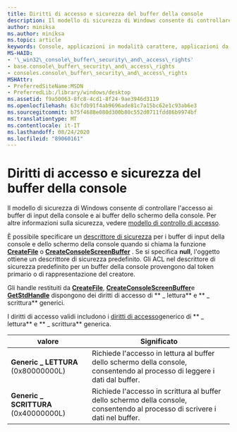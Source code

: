 ```yaml
---
title: Diritti di accesso e sicurezza del buffer della console
description: Il modello di sicurezza di Windows consente di controllare l'accesso ai buffer di input della console e ai buffer dello schermo della console. Per altre informazioni sulla sicurezza, vedere modello di controllo di accesso.
author: miniksa
ms.author: miniksa
ms.topic: article
keywords: Console, applicazioni in modalità carattere, applicazioni da riga di comando, applicazioni Terminal, API console
MS-HAID:
- '\_win32\_console\_buffer\_security\_and\_access\_rights'
- base.console\_buffer\_security\_and\_access\_rights
- consoles.console\_buffer\_security\_and\_access\_rights
MSHAttr:
- PreferredSiteName:MSDN
- PreferredLib:/library/windows/desktop
ms.assetid: f9a50063-8fc8-4cd1-8f24-9ae3946d3119
ms.openlocfilehash: 63cfdb91f4ab9696ade81c7a15bc62e1c93ab6e3
ms.sourcegitcommit: b75f4688e080d300b80c552d0711fdd86b9974bf
ms.translationtype: MT
ms.contentlocale: it-IT
ms.lasthandoff: 08/24/2020
ms.locfileid: "89060161"
---
```

# <a name="console-buffer-security-and-access-rights"></a>Diritti di accesso e sicurezza del buffer della console


Il modello di sicurezza di Windows consente di controllare l'accesso ai buffer di input della console e ai buffer dello schermo della console. Per altre informazioni sulla sicurezza, vedere [modello di controllo di accesso](https://msdn.microsoft.com/library/windows/desktop/aa374876).

È possibile specificare un [descrittore di sicurezza](https://msdn.microsoft.com/library/windows/desktop/aa379563) per i buffer di input della console e dello schermo della console quando si chiama la funzione [**CreateFile**](https://msdn.microsoft.com/library/windows/desktop/aa363858) o [**CreateConsoleScreenBuffer**](createconsolescreenbuffer.md) . Se si specifica **null**, l'oggetto ottiene un descrittore di sicurezza predefinito. Gli ACL nel descrittore di sicurezza predefinito per un buffer della console provengono dal token primario o di rappresentazione del creatore.

Gli handle restituiti da [**CreateFile**](https://msdn.microsoft.com/library/windows/desktop/aa363858), [**CreateConsoleScreenBuffer**](createconsolescreenbuffer.md)e [**GetStdHandle**](getstdhandle.md) dispongono dei diritti di accesso di ** \_ lettura** e ** \_ scrittura** generici.

I diritti di accesso validi includono i [diritti di accesso](https://msdn.microsoft.com/library/windows/desktop/aa446632)generico di ** \_ lettura** e ** \_ scrittura** generica.


| valore                            | Significato                                                                                               |
|----------------------------------|-------------------------------------------------------------------------------------------------------|
| **Generic \_ LETTURA** (0x80000000L)  | Richiede l'accesso in lettura al buffer dello schermo della console, consentendo al processo di leggere i dati dal buffer. |
| **Generic \_ SCRITTURA** (0x40000000L) | Richiede l'accesso in scrittura al buffer dello schermo della console, consentendo al processo di scrivere i dati nel buffer. |










